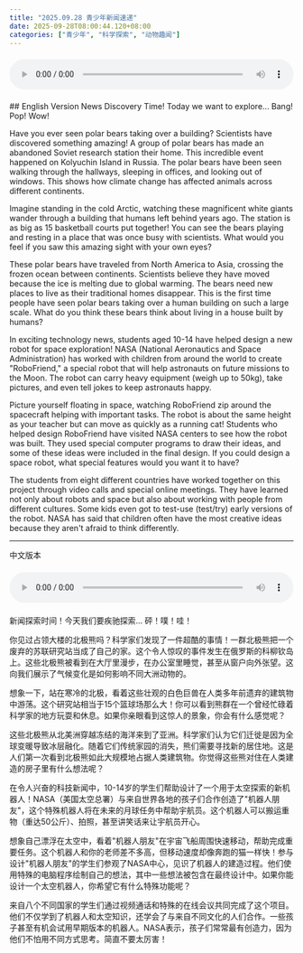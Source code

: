 ```yaml
---
title: "2025.09.28 青少年新闻速递"
date: 2025-09-28T08:00:44.120+08:00
categories: ["青少年", "科学探索", "动物趣闻"]
---
```

<audio controls style="width: 100%; max-width: 900px; margin: 1.5em 0; display: block;">
<source src="/mp3/teen_news/20250928.en.wav" type="audio/wav">
</audio>
## English Version
News Discovery Time! Today we want to explore... 
Bang! Pop! Wow!

Have you ever seen polar bears taking over a building? Scientists have discovered something amazing! A group of polar bears has made an abandoned Soviet research station their home. This incredible event happened on Kolyuchin Island in Russia. The polar bears have been seen walking through the hallways, sleeping in offices, and looking out of windows. This shows how climate change has affected animals across different continents.

Imagine standing in the cold Arctic, watching these magnificent white giants wander through a building that humans left behind years ago. The station is as big as 15 basketball courts put together! You can see the bears playing and resting in a place that was once busy with scientists. What would you feel if you saw this amazing sight with your own eyes?

These polar bears have traveled from North America to Asia, crossing the frozen ocean between continents. Scientists believe they have moved because the ice is melting due to global warming. The bears need new places to live as their traditional homes disappear. This is the first time people have seen polar bears taking over a human building on such a large scale. What do you think these bears think about living in a house built by humans?

In exciting technology news, students aged 10-14 have helped design a new robot for space exploration! NASA (National Aeronautics and Space Administration) has worked with children from around the world to create "RoboFriend," a special robot that will help astronauts on future missions to the Moon. The robot can carry heavy equipment (weigh up to 50kg), take pictures, and even tell jokes to keep astronauts happy.

Picture yourself floating in space, watching RoboFriend zip around the spacecraft helping with important tasks. The robot is about the same height as your teacher but can move as quickly as a running cat! Students who helped design RoboFriend have visited NASA centers to see how the robot was built. They used special computer programs to draw their ideas, and some of these ideas were included in the final design. If you could design a space robot, what special features would you want it to have?

The students from eight different countries have worked together on this project through video calls and special online meetings. They have learned not only about robots and space but also about working with people from different cultures. Some kids even got to test-use (test/try) early versions of the robot. NASA has said that children often have the most creative ideas because they aren't afraid to think differently.

---
中文版本
<audio controls style="width: 100%; max-width: 900px; margin: 1.5em 0; display: block;">
    <source src="/mp3/teen_news/20250928.cn.wav"
  type="audio/wav">
  </audio>
新闻探索时间！今天我们要疾驰探索...
砰！噗！哇！

你见过占领大楼的北极熊吗？科学家们发现了一件超酷的事情！一群北极熊把一个废弃的苏联研究站当成了自己的家。这个令人惊叹的事件发生在俄罗斯的科柳钦岛上。这些北极熊被看到在大厅里漫步，在办公室里睡觉，甚至从窗户向外张望。这向我们展示了气候变化是如何影响不同大洲动物的。

想象一下，站在寒冷的北极，看着这些壮观的白色巨兽在人类多年前遗弃的建筑物中游荡。这个研究站相当于15个篮球场那么大！你可以看到熊群在一个曾经忙碌着科学家的地方玩耍和休息。如果你亲眼看到这惊人的景象，你会有什么感觉呢？

这些北极熊从北美洲穿越冻结的海洋来到了亚洲。科学家们认为它们迁徙是因为全球变暖导致冰层融化。随着它们传统家园的消失，熊们需要寻找新的居住地。这是人们第一次看到北极熊如此大规模地占据人类建筑物。你觉得这些熊对住在人类建造的房子里有什么想法呢？

在令人兴奋的科技新闻中，10-14岁的学生们帮助设计了一个用于太空探索的新机器人！NASA（美国太空总署）与来自世界各地的孩子们合作创造了"机器人朋友"，这个特殊机器人将在未来的月球任务中帮助宇航员。这个机器人可以搬运重物（重达50公斤）、拍照，甚至讲笑话来让宇航员开心。

想象自己漂浮在太空中，看着"机器人朋友"在宇宙飞船周围快速移动，帮助完成重要任务。这个机器人和你的老师差不多高，但移动速度却像奔跑的猫一样快！参与设计"机器人朋友"的学生们参观了NASA中心，见识了机器人的建造过程。他们使用特殊的电脑程序绘制自己的想法，其中一些想法被包含在最终设计中。如果你能设计一个太空机器人，你希望它有什么特殊功能呢？

来自八个不同国家的学生们通过视频通话和特殊的在线会议共同完成了这个项目。他们不仅学到了机器人和太空知识，还学会了与来自不同文化的人们合作。一些孩子甚至有机会试用早期版本的机器人。NASA表示，孩子们常常最有创造力，因为他们不怕用不同方式思考。简直不要太厉害！